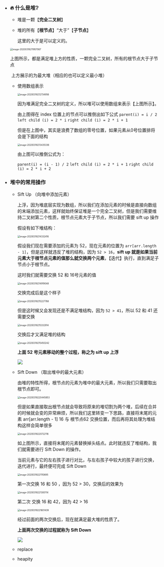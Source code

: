 - ### :fire: 什么是堆:grey_question:

  - 堆是一颗【**完全二叉树**】

  - 堆的所有【**根节点**】“大于”【**子节点**】

    这里的大于是可以定义的。

  <img src="../.vuepress/public/image-20200318211957067.png" alt="image-20200318211957067" style="zoom:50%;" />

  ​		上图所示，都是满足堆上方的性质，一颗完全二叉树，所有的根节点大于子节点

  ​		上方展示的为最大堆（相应的也可以定义最小堆）

  - 使用数组表示	

    <img src="../.vuepress/public/image-20200318212734956.png" alt="image-20200318212734956" style="zoom:50%;" />

    因为堆满足完全二叉树的定义，所以堆可以使用数组来表示【上图所示】。

    由上图得在 index 位置上的节点可以推倒出如下公式 `parent(i) = i / 2` `left child (i) = 2 * i` `right child (i) = 2 * i + 1`

    但是在上图中，其实是浪费了数组的零号位置，如果元素从0号位置排将会是下面的结构

    <img src="../.vuepress/public/image-20200318213435336.png" alt="image-20200318213435336" style="zoom:50%;" />

    由上图可以推倒公式为：

    `parent(i) = (i - 1) / 2` `left child (i) = 2 * i + 1` `right child (i) = 2 * i + 2`

    

- ### 堆中的常用操作

  - Sift Up （向堆中添加元素）

    上浮，因为堆底层实现为数组，所以我们在添加元素的时候是直接向数组的末端添加元素，这样就始终保证堆是一个完全二叉树，但是我们需要维持二叉树第二个性质，根节点元素大于子节点，所以我们需要 sift up 操作

    

    假设有如下堆结构：

    <img src="../.vuepress/public/image-20200318214332416.png" alt="image-20200318214332416" style="zoom:50%;" />

    假设我们现在需要添加的元素为 52，现在元素的位置为 `arr[arr.length - 1]`，但是这样就违反了堆的结构，因为 `52 > 16`，**sift up 就是如果当前元素大于根节点元素的值那么就交换两个元素**，【迭代】执行，直到满足子节点小于根节点。

    这时我们就需要交换 52 和 16号元素的值

    <img src="../.vuepress/public/image-20200318214919048.png" alt="image-20200318214919048" style="zoom:50%;" />

    交换完成后是这个样子

    <img src="../.vuepress/public/image-20200318215227768.png" alt="image-20200318215227768" style="zoom:50%;" />

    但是这时候又会发现还是不满足堆结构，因为 `52 > 41`，所以 52 和 41 还需要交换

    <img src="../.vuepress/public/image-20200318215332914.png" alt="image-20200318215332914" style="zoom:50%;" />

    交换后才又满足堆的结构

    <img src="../.vuepress/public/image-20200318215450242.png" alt="image-20200318215450242" style="zoom:50%;" />

    **上面 52 号元素移动的整个过程，称之为 sift up 上浮**

    ![](../.vuepress/public/heap_sift_up.png)

  - Sift Down （取出堆中的最大元素）

    由堆的特性所得，根节点的元素为堆中的最大元素，所以我们只需要取出根节点即可。

    <img src="../.vuepress/public/image-20200318220445853.png" alt="image-20200318220445853" style="zoom:50%;" />

    但是如果直接取出根节点就会导致将原来的堆切割为两个堆，后续在合并的时候就会变的异常麻烦，所以我们这里转变一下思路，直接将末尾的元素 arr[arr.length - 1] 16 与 根节点62 交换位置，而后再将其处理为堆结构这样会简单很多

    <img src="../.vuepress/public/image-20200318220722116.png" alt="image-20200318220722116" style="zoom:50%;" />

    如上图所示，直接将末尾的元素替换掉头结点。此时就违反了堆结构，我们就需要进行 Sift Down 的操作。

    当前元素与它的左右孩子进行对比，与左右孩子中较大的孩子进行交换，迭代进行，最终便可完成 Sift Down

    <img src="../.vuepress/public/image-20200318221110695.png" alt="image-20200318221110695" style="zoom:50%;" />

    第一次交换 16 和 50 ，因为 52 > 30，交换后的效果为

    <img src="../.vuepress/public/image-20200318221300114.png" alt="image-20200318221300114" style="zoom:50%;" />

    第二次 交换 16 和 42，因为 42 > 16

    <img src="../.vuepress/public/image-20200318221601439.png" alt="image-20200318221601439" style="zoom:50%;" />

    经过前面的两次交换后，现在就满足最大堆的性质了。

    **上面两次交换的过程就称为 Sift Down**

    ![](../.vuepress/public/heap_sift_down.png)

  - replace

  - heapity